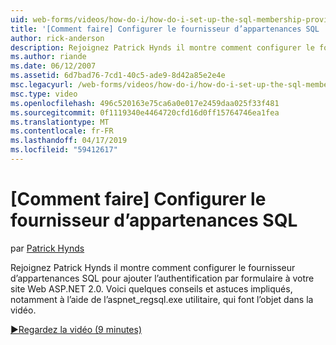 ```yaml
---
uid: web-forms/videos/how-do-i/how-do-i-set-up-the-sql-membership-provider
title: '[Comment faire] Configurer le fournisseur d’appartenances SQL | Microsoft Docs'
author: rick-anderson
description: Rejoignez Patrick Hynds il montre comment configurer le fournisseur d’appartenances SQL pour ajouter l’authentification par formulaire à votre site Web ASP.NET 2.0. Il existe quelques Conseil...
ms.author: riande
ms.date: 06/12/2007
ms.assetid: 6d7bad76-7cd1-40c5-ade9-8d42a85e2e4e
msc.legacyurl: /web-forms/videos/how-do-i/how-do-i-set-up-the-sql-membership-provider
msc.type: video
ms.openlocfilehash: 496c520163e75ca6a0e017e2459daa025f33f481
ms.sourcegitcommit: 0f1119340e4464720cfd16d0ff15764746ea1fea
ms.translationtype: MT
ms.contentlocale: fr-FR
ms.lasthandoff: 04/17/2019
ms.locfileid: "59412617"
---
```

# <a name="how-do-i-set-up-the-sql-membership-provider"></a>[Comment faire] Configurer le fournisseur d’appartenances SQL

par [Patrick Hynds](https://twitter.com/patrickhynds)

Rejoignez Patrick Hynds il montre comment configurer le fournisseur d’appartenances SQL pour ajouter l’authentification par formulaire à votre site Web ASP.NET 2.0. Voici quelques conseils et astuces impliqués, notamment à l’aide de l’aspnet\_regsql.exe utilitaire, qui font l’objet dans la vidéo.

[&#9654;Regardez la vidéo (9 minutes)](https://channel9.msdn.com/Blogs/ASP-NET-Site-Videos/how-do-i-set-up-the-sql-membership-provider)
